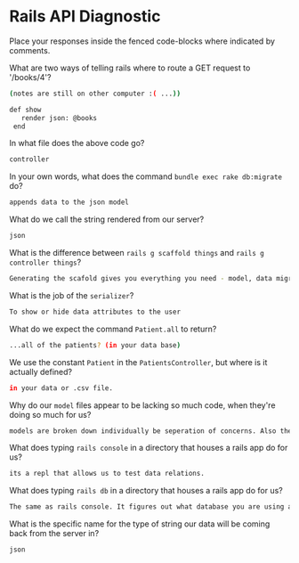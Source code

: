 # Rails API Diagnostic

Place your responses inside the fenced code-blocks where indicated by comments.


What are two ways of telling rails where to route a GET request to '/books/4'?

```bash
(notes are still on other computer :( ...))

def show
   render json: @books
 end
```

In what file does the above code go?

```bash
controller
```

In your own words, what does the command `bundle exec rake db:migrate` do?

```bash
appends data to the json model
```

What do we call the string rendered from our server?

```bash
json
```

What is the difference between `rails g scaffold things` and
`rails g controller things`?

```bash
Generating the scafold gives you everything you need - model, data migration, controller, views, and a test suite.
```

What is the job of the `serializer`?

```bash
To show or hide data attributes to the user
```

What do we expect the command `Patient.all` to return?

```bash
...all of the patients? (in your data base)
```

We use the constant `Patient` in the `PatientsController`, but where is it
actually defined?

```bash
in your data or .csv file.
```

Why do our `model` files appear to be lacking so much code, when they're doing
so much for us?

```bash
models are broken down individually be seperation of concerns. Also the controller is where all the heavy lifting happens.
```

What does typing `rails console` in a directory that houses a rails app do for
us?

```bash
its a repl that allows us to test data relations.
```

What does typing `rails db` in a directory that houses a rails app do for us?

```bash
The same as rails console. It figures out what database you are using and put you into what ever repl you would need.
```

What is the specific name for the type of string our data will be coming back
from the server in?

```bash
json
```
